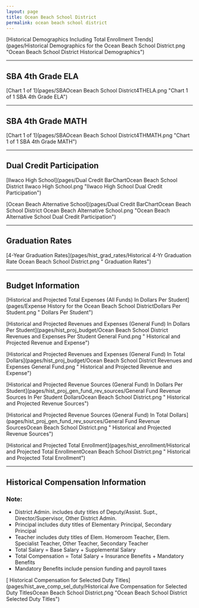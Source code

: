 ```yaml
---
layout: page
title: Ocean Beach School District
permalink: ocean beach school district
---
```



[Historical Demographics Including Total Enrollment Trends](pages/Historical Demographics for the Ocean Beach School District.png "Ocean Beach School District Historical Demographics")

___

## SBA 4th Grade ELA

[Chart 1 of 1](pages/SBAOcean Beach School District4THELA.png "Chart 1 of 1 SBA 4th Grade ELA")


___

## SBA 4th Grade MATH

[Chart 1 of 1](pages/SBAOcean Beach School District4THMATH.png "Chart 1 of 1 SBA 4th Grade MATH")


___

## Dual Credit Participation

[Ilwaco High School](pages/Dual Credit BarChartOcean Beach School District Ilwaco High School.png "Ilwaco High School Dual Credit Participation")

[Ocean Beach Alternative School](pages/Dual Credit BarChartOcean Beach School District Ocean Beach Alternative School.png "Ocean Beach Alternative School Dual Credit Participation")


___

## Graduation Rates

[4-Year Graduation Rates](pages/hist_grad_rates/Historical 4-Yr Graduation Rate Ocean Beach School District.png " Graduation Rates")


___

## Budget Information

[Historical and Projected Total Expenses (All Funds) In Dollars Per Student](pages/Expense History for the Ocean Beach School DistrictDollars Per Student.png " Dollars Per Student")

[Historical and Projected Revenues and Expenses (General Fund) In Dollars Per Student](pages/hist_proj_budget/Ocean Beach School District Revenues and Expenses Per Student General Fund.png " Historical and Projected Revenue and Expense")

[Historical and Projected Revenues and Expenses (General Fund) In Total Dollars](pages/hist_proj_budget/Ocean Beach School District Revenues and Expenses General Fund.png " Historical and Projected Revenue and Expense")

[Historical and Projected Revenue Sources (General Fund) In Dollars Per Student](pages/hist_proj_gen_fund_rev_sources/General Fund Revenue Sources In Per Student DollarsOcean Beach School District.png " Historical and Projected Revenue Sources")

[Historical and Projected Revenue Sources (General Fund) In Total Dollars](pages/hist_proj_gen_fund_rev_sources/General Fund Revenue SourcesOcean Beach School District.png " Historical and Projected Revenue Sources")

[Historical and Projected Total Enrollment](pages/hist_enrollment/Historical and Projected Total EnrollmentOcean Beach School District.png " Historical and Projected Total Enrollment")


___

## Historical Compensation Information
### Note:
- District Admin. includes duty titles of Deputy/Assist. Supt., Director/Supervisor, Other District Admin.
- Principal includes duty titles of Elementary Principal, Secondary Principal
- Teacher includes duty titles of Elem. Homeroom Teacher, Elem. Specialist Teacher, Other Teacher, Secondary Teacher
- Total Salary = Base Salary + Supplemental Salary
- Total Compensation = Total Salary + Insurance Benefits + Mandatory Benefits
- Mandatory Benefits include pension funding and payroll taxes

[ Historical Compensation for Selected Duty Titles](pages/hist_ave_comp_sel_duty/Historical Ave Compensation for Selected Duty TitlesOcean Beach School District.png "Ocean Beach School District Selected Duty Titles")

